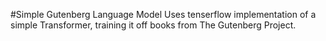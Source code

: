 #Simple Gutenberg Language Model
Uses tenserflow implementation of a simple Transformer, training it off books from The Gutenberg Project.
